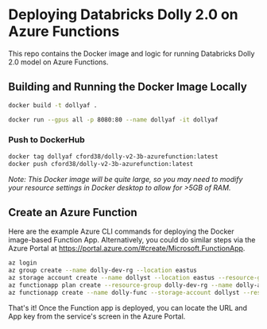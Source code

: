 # Deploying Databricks Dolly 2.0 on Azure Functions

This repo contains the Docker image and logic for running Databricks Dolly 2.0 model on Azure Functions.

## Building and Running the Docker Image Locally
```bash
docker build -t dollyaf .

docker run --gpus all -p 8080:80 --name dollyaf -it dollyaf
```

### Push to DockerHub
```bash
docker tag dollyaf cford38/dolly-v2-3b-azurefunction:latest
docker push cford38/dolly-v2-3b-azurefunction:latest
```
_Note: This Docker image will be quite large, so you may need to modify your resource settings in Docker desktop to allow for >5GB of RAM._

## Create an Azure Function

Here are the example Azure CLI commands for deploying the Docker image-based Function App. Alternatively, you could do similar steps via the Azure Portal at https://portal.azure.com/#create/Microsoft.FunctionApp. 

```bash
az login
az group create --name dolly-dev-rg --location eastus
az storage account create --name dollyst --location eastus --resource-group dolly-dev-rg --sku Standard_LRS
az functionapp plan create --resource-group dolly-dev-rg --name dolly-asp --location eastus --number-of-workers 1 --sku P3V3 --is-linux
az functionapp create --name dolly-func --storage-account dollyst --resource-group dolly-dev-rg --plan dolly-asp --functions-version 4 --os-type Linux --image cford38/dolly-v2-3b-azurefunction:latest
```

That's it! Once the Function app is deployed, you can locate the URL and App key from the service's screen in the Azure Portal.